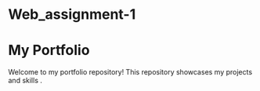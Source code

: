 # Web_assignment-1
# My Portfolio

Welcome to my portfolio repository! This repository showcases my projects and skills . 

